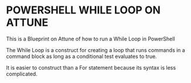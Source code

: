 # POWERSHELL WHILE LOOP ON ATTUNE
This is a Blueprint on Attune of how to run a While Loop in PowerShell

The While Loop is a construct for creating a loop that runs commands in a command block as long as a conditional test evaluates to true.

It is easier to construct than a For statement because its syntax is less complicated.
